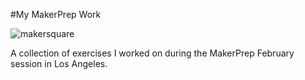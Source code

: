 #My MakerPrep Work

![makersquare](https://course_report_production.s3.amazonaws.com/rich/rich_files/rich_files/268/s300/makersquare-logo.png)

A collection of exercises I worked on during the MakerPrep February session in Los Angeles.

